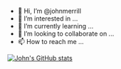 - 👋 Hi, I’m @johnmerrill
- 👀 I’m interested in ...
- 🌱 I’m currently learning ...
- 💞️ I’m looking to collaborate on ...
- 📫 How to reach me ...

<!---
johnmerrill/johnmerrill is a ✨ special ✨ repository because its `README.md` (this file) appears on your GitHub profile.
You can click the Preview link to take a look at your changes.
--->

[![John's GitHub stats](https://github-readme-stats.vercel.app/api?username=johnmerrill&show_icons=true&show_icons=true&theme=dark)](https://github.com/johnmerrill/github-readme-stats)
